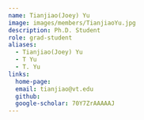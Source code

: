 ```yaml
---
name: Tianjiao(Joey) Yu
image: images/members/TianjiaoYu.jpg
description: Ph.D. Student
role: grad-student
aliases:
  - Tianjiao(Joey) Yu
  - T Yu
  - T. Yu
links:
  home-page: 
  email: tianjiao@vt.edu
  github: 
  google-scholar: 70Y7ZrAAAAAJ
---
```


